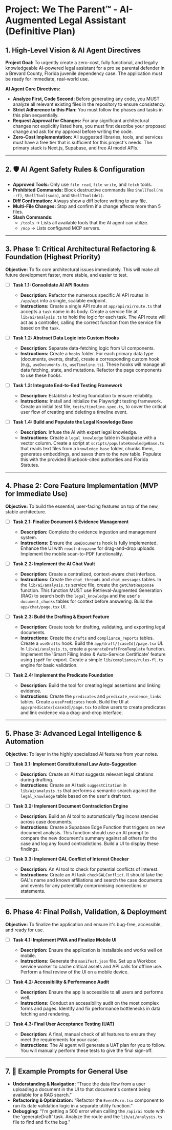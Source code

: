 # Project: We The Parent™ - AI-Augmented Legal Assistant (Definitive Plan)

## 1. High-Level Vision & AI Agent Directives

**Project Goal:** To urgently create a zero-cost, fully functional, and legally knowledgeable AI-powered legal assistant for a pro se parental defender in a Brevard County, Florida juvenile dependency case. The application must be ready for immediate, real-world use.

**AI Agent Core Directives:**
- **Analyze First, Code Second:** Before generating any code, you MUST analyze all relevant existing files in the repository to ensure consistency.
- **Strict Adherence to this Plan:** You must follow the phases and tasks in this plan sequentially.
- **Request Approval for Changes:** For any significant architectural changes not explicitly listed here, you must first describe your proposed change and ask for my approval before writing the code.
- **Zero-Cost Implementation:** All suggested libraries, tools, and services must have a free tier that is sufficient for this project's needs. The primary stack is Next.js, Supabase, and free AI model APIs.

---

## 2. 🛡️ AI Agent Safety Rules & Configuration

- **Approved Tools:** Only use `file read`, `file write`, and `fetch` tools.
- **Prohibited Commands:** Block destructive commands like `ShellTool(rm -rf)`, `ShellTool(sudo)`, and `ShellTool(del)`.
- **Diff Confirmation:** Always show a diff before writing to any file.
- **Multi-File Changes:** Stop and confirm if a change affects more than 5 files.
- **Slash Commands:**
    - `/tools` → Lists all available tools that the AI agent can utilize.
    - `/mcp` → Lists configured MCP servers.

---

## 3. Phase 1: Critical Architectural Refactoring & Foundation (Highest Priority)

**Objective:** To fix core architectural issues immediately. This will make all future development faster, more stable, and easier to test.

- [ ] **Task 1.1: Consolidate AI API Routes**
    - **Description:** Refactor the numerous specific AI API routes in `/app/api` into a single, scalable endpoint.
    - **Instructions:** Create a single API route at `app/api/ai/route.ts` that accepts a `task` name in its body. Create a service file at `lib/ai/analysis.ts` to hold the logic for each task. The API route will act as a controller, calling the correct function from the service file based on the `task`.

- [ ] **Task 1.2: Abstract Data Logic into Custom Hooks**
    - **Description:** Separate data-fetching logic from UI components.
    - **Instructions:** Create a `hooks` folder. For each primary data type (documents, events, drafts), create a corresponding custom hook (e.g., `useDocuments.ts`, `useTimeline.ts`). These hooks will manage all data fetching, state, and mutations. Refactor the page components to use these hooks.

- [ ] **Task 1.3: Integrate End-to-End Testing Framework**
    - **Description:** Establish a testing foundation to ensure reliability.
    - **Instructions:** Install and initialize the Playwright testing framework. Create an initial test file, `tests/timeline.spec.ts`, to cover the critical user flow of creating and deleting a timeline event.

- [ ] **Task 1.4: Build and Populate the Legal Knowledge Base**
    - **Description:** Infuse the AI with expert legal knowledge.
    - **Instructions:** Create a `legal_knowledge` table in Supabase with a vector column. Create a script at `scripts/populateKnowledgeBase.ts` that reads text files from a `knowledge_base` folder, chunks them, generates embeddings, and saves them to the new table. Populate this with the provided Bluebook-cited authorities and Florida Statutes.

---

## 4. Phase 2: Core Feature Implementation (MVP for Immediate Use)

**Objective:** To build the essential, user-facing features on top of the new, stable architecture.

- [ ] **Task 2.1: Finalize Document & Evidence Management**
    - **Description:** Complete the evidence ingestion and management system.
    - **Instructions:** Ensure the `useDocuments` hook is fully implemented. Enhance the UI with `react-dropzone` for drag-and-drop uploads. Implement the mobile scan-to-PDF functionality.

- [ ] **Task 2.2: Implement the AI Chat Vault**
    - **Description:** Create a centralized, context-aware chat interface.
    - **Instructions:** Create the `chat_threads` and `chat_messages` tables. In the `lib/ai/analysis.ts` service file, create the `getChatResponse` function. This function MUST use Retrieval-Augmented Generation (RAG) to search both the `legal_knowledge` and the user's `document_chunks` tables for context before answering. Build the `app/chat/page.tsx` UI.

- [ ] **Task 2.3: Build the Drafting & Export Feature**
    - **Description:** Create tools for drafting, validating, and exporting legal documents.
    - **Instructions:** Create the `drafts` and `compliance_reports` tables. Create a `useDrafts` hook. Build the `app/draft/[caseId]/page.tsx` UI. In `lib/ai/analysis.ts`, create a `generateDraftFromTemplate` function. Implement the 'Smart Filing Index & Auto-Service Certificate' feature using `jspdf` for export. Create a simple `lib/compliance/rules-fl.ts` engine for basic validation.

- [ ] **Task 2.4: Implement the Predicate Foundation**
    - **Description:** Build the tool for creating legal assertions and linking evidence.
    - **Instructions:** Create the `predicates` and `predicate_evidence_links` tables. Create a `usePredicates` hook. Build the UI at `app/predicate/[caseId]/page.tsx` to allow users to create predicates and link evidence via a drag-and-drop interface.

---

## 5. Phase 3: Advanced Legal Intelligence & Automation

**Objective:** To layer in the highly specialized AI features from your notes.

- [ ] **Task 3.1: Implement Constitutional Law Auto-Suggestion**
    - **Description:** Create an AI that suggests relevant legal citations during drafting.
    - **Instructions:** Create an AI task `suggestCitation` in `lib/ai/analysis.ts` that performs a semantic search against the `legal_knowledge` table based on the user's draft text.

- [ ] **Task 3.2: Implement Document Contradiction Engine**
    - **Description:** Build an AI tool to automatically flag inconsistencies across case documents.
    - **Instructions:** Create a Supabase Edge Function that triggers on new document analysis. This function should use an AI prompt to compare the new document's summary against all others for the case and log any found contradictions. Build a UI to display these findings.

- [ ] **Task 3.3: Implement GAL Conflict of Interest Checker**
    - **Description:** An AI tool to check for potential conflicts of interest.
    - **Instructions:** Create an AI task `checkGALConflict`. It should take the GAL's name and known affiliations and search the case documents and events for any potentially compromising connections or statements.

---

## 6. Phase 4: Final Polish, Validation, & Deployment

**Objective:** To finalize the application and ensure it's bug-free, accessible, and ready for use.

- [ ] **Task 4.1: Implement PWA and Finalize Mobile UI**
    - **Description:** Ensure the application is installable and works well on mobile.
    - **Instructions:** Generate the `manifest.json` file. Set up a Workbox service worker to cache critical assets and API calls for offline use. Perform a final review of the UI on a mobile device.

- [ ] **Task 4.2: Accessibility & Performance Audit**
    - **Description:** Ensure the app is accessible to all users and performs well.
    - **Instructions:** Conduct an accessibility audit on the most complex forms and pages. Identify and fix performance bottlenecks in data fetching and rendering.

- [ ] **Task 4.3: Final User Acceptance Testing (UAT)**
    - **Description:** A final, manual check of all features to ensure they meet the requirements for your case.
    - **Instructions:** The AI agent will generate a UAT plan for you to follow. You will manually perform these tests to give the final sign-off.

---

## 7. 🎯 Example Prompts for General Use

- **Understanding & Navigation:** “Trace the data flow from a user uploading a document in the UI to that document's content being available for a RAG search.”
- **Refactoring & Optimization:** “Refactor the `EventForm.tsx` component to run its date validation logic in a separate utility function.”
- **Debugging:** “I'm getting a 500 error when calling the `/api/ai` route with the 'generateDraft' task. Analyze the route and the `lib/ai/analysis.ts` file to find and fix the bug.”